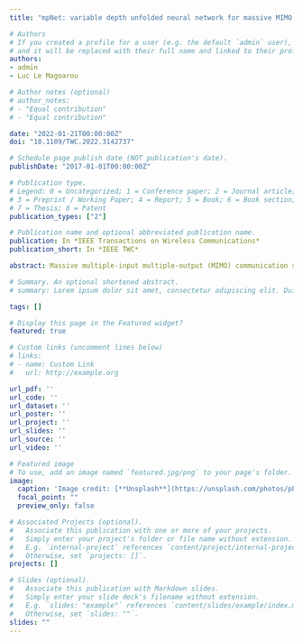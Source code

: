```yaml
---
title: "mpNet: variable depth unfolded neural network for massive MIMO channel estimation"

# Authors
# If you created a profile for a user (e.g. the default `admin` user), write the username (folder name) here 
# and it will be replaced with their full name and linked to their profile.
authors:
- admin
- Luc Le Magoarou

# Author notes (optional)
# author_notes:
# - "Equal contribution"
# - "Equal contribution"

date: "2022-01-21T00:00:00Z"
doi: "10.1109/TWC.2022.3142737"

# Schedule page publish date (NOT publication's date).
publishDate: "2017-01-01T00:00:00Z"

# Publication type.
# Legend: 0 = Uncategorized; 1 = Conference paper; 2 = Journal article;
# 3 = Preprint / Working Paper; 4 = Report; 5 = Book; 6 = Book section;
# 7 = Thesis; 8 = Patent
publication_types: ["2"]

# Publication name and optional abbreviated publication name.
publication: In *IEEE Transactions on Wireless Communications*
publication_short: In *IEEE TWC*

abstract: Massive multiple-input multiple-output (MIMO) communication systems have a huge potential both in terms of data rate and energy efficiency, although channel estimation becomes challenging for a large number of antennas. Using a physical model allows to ease the problem by injecting a priori information based on the physics of propagation. However, such a model rests on simplifying assumptions and requires to know precisely the configuration of the system, which is unrealistic in practice. In this paper we present mpNet, an unfolded neural network specifically designed for massive MIMO channel estimation. It is trained online in an unsupervised way. Moreover, mpNet is computationally efficient and automatically adapts its depth to the signal-to-noise ratio (SNR). The method we propose adds flexibility to physical channel models by allowing a base station (BS) to automatically correct its channel estimation algorithm based on incoming data, without the need for a separate offline training phase. It is applied to realistic millimeter wave channels and shows great performance, achieving a channel estimation error almost as low as one would get with a perfectly calibrated system. It also allows incident detection and automatic correction, making the BS resilient and able to automatically adapt to changes in its environment.

# Summary. An optional shortened abstract.
# summary: Lorem ipsum dolor sit amet, consectetur adipiscing elit. Duis posuere tellus ac convallis placerat. Proin tincidunt magna sed ex sollicitudin condimentum.s

tags: []

# Display this page in the Featured widget?
featured: true

# Custom links (uncomment lines below)
# links:
# - name: Custom Link
#   url: http://example.org

url_pdf: ''
url_code: ''
url_dataset: ''
url_poster: ''
url_project: ''
url_slides: ''
url_source: ''
url_video: ''

# Featured image
# To use, add an image named `featured.jpg/png` to your page's folder. 
image:
  caption: 'Image credit: [**Unsplash**](https://unsplash.com/photos/pLCdAaMFLTE)'
  focal_point: ""
  preview_only: false

# Associated Projects (optional).
#   Associate this publication with one or more of your projects.
#   Simply enter your project's folder or file name without extension.
#   E.g. `internal-project` references `content/project/internal-project/index.md`.
#   Otherwise, set `projects: []`.
projects: []

# Slides (optional).
#   Associate this publication with Markdown slides.
#   Simply enter your slide deck's filename without extension.
#   E.g. `slides: "example"` references `content/slides/example/index.md`.
#   Otherwise, set `slides: ""`.
slides: ""
---
```

<!-- 
{{% callout note %}}
Click the *Cite* button above to demo the feature to enable visitors to import publication metadata into their reference management software.
{{% /callout %}}

{{% callout note %}}
Create your slides in Markdown - click the *Slides* button to check out the example.
{{% /callout %}}

Supplementary notes can be added here, including [code, math, and images](https://wowchemy.com/docs/writing-markdown-latex/). -->
